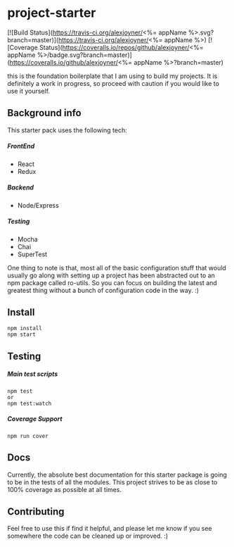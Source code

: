 project-starter
===============
[![Build Status](https://travis-ci.org/alexjoyner/<%= appName %>.svg?branch=master)](https://travis-ci.org/alexjoyner/<%= appName %>)
[![Coverage Status](https://coveralls.io/repos/github/alexjoyner/<%= appName %>/badge.svg?branch=master)](https://coveralls.io/github/alexjoyner/<%= appName %>?branch=master)

this is the foundation boilerplate that I am using to build my projects.  It is definitely a work in progress, so proceed with caution if you would like to use it yourself.

## Background info
This starter pack uses the following tech:

##### FrontEnd
* React
* Redux

##### Backend
* Node/Express

##### Testing
* Mocha
* Chai
* SuperTest

One thing to note is that, most all of the basic configuration stuff that would usually go along with setting up a project has been abstracted out to an npm package called ro-utils. So you can focus on building the latest and greatest thing without a bunch of configuration code in the way. :)

## Install
    npm install
    npm start
    
## Testing
##### Main test scripts
    npm test
    or
    npm test:watch
    
##### Coverage Support
    npm run cover

## Docs

Currently, the absolute best documentation for this starter package is going to be in the tests of all the modules.  This project strives to be as close to 100% coverage as possible at all times.

## Contributing

Feel free to use this if find it helpful, and
please let me know if you see somewhere the code can
be cleaned up or improved. :)
